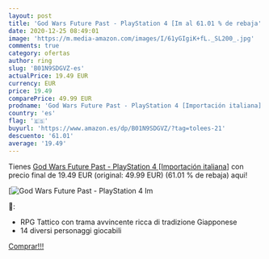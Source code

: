 ```yaml
---
layout: post
title: 'God Wars Future Past - PlayStation 4 [Im al 61.01 % de rebaja'
date: 2020-12-25 08:49:01
image: 'https://m.media-amazon.com/images/I/61yGIgiK+fL._SL200_.jpg'
comments: true
category: ofertas
author: ring
slug: 'B01N9SDGVZ-es'
actualPrice: 19.49 EUR
currency: EUR
price: 19.49
comparePrice: 49.99 EUR
prodname: 'God Wars Future Past - PlayStation 4 [Importación italiana]'
country: 'es'
flag: '🇪🇸'
buyurl: 'https://www.amazon.es/dp/B01N9SDGVZ/?tag=tolees-21'
descuento: '61.01'
average: '19.49'
---
```


Tienes [God Wars Future Past - PlayStation 4 [Importación italiana]](https://www.amazon.es/dp/B01N9SDGVZ/?tag=tolees-21) con precio final de  19.49 EUR (original: 49.99 EUR) (61.01 %  de rebaja) aqui!

[![God Wars Future Past - PlayStation 4 [Im](https://m.media-amazon.com/images/I/61yGIgiK+fL._SL200_.jpg)](https://www.amazon.es/dp/B01N9SDGVZ/?tag=tolees-21)

🔎:

- RPG Tattico con trama avvincente ricca di tradizione Giapponese
- 14 diversi personaggi giocabili

[Comprar!!!](https://www.amazon.es/dp/B01N9SDGVZ/?tag=tolees-21)
